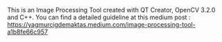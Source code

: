 This is an Image Processing Tool created with QT Creator, OpenCV 3.2.0 and C++. 
You can find a detailed guideline at this medium post : https://yagmurcigdemaktas.medium.com/image-processing-tool-a1b8fe66c957 
